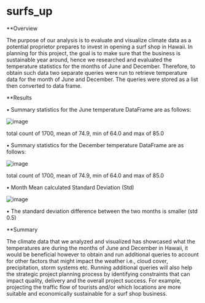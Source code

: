 # surfs_up

**Overview

The purpose of our analysis is to evaluate and visualize climate data as a potential proprietor prepares to invest in opening a surf shop in Hawaii. In planning for this project, the goal is to make sure that the business is sustainable year around, hence we researched and evaluated the temperature statistics for the months of June and December. Therefore, to obtain such data two separate queries were run to retrieve temperature data for the month of June and December. The queries were stored as a list then converted to data frame.

**Results

•	Summary statistics for the June temperature DataFrame are as follows:

![image](https://user-images.githubusercontent.com/89875689/147372066-0d786556-2af7-45a2-86da-c9881641c0d0.png)










total count of 1700, mean of 74.9, min of 64.0 and max of 85.0

 
•	Summary statistics for the December temperature DataFrame are as follows:

![image](https://user-images.githubusercontent.com/89875689/147372073-ee3667cb-a23d-4bb8-81ac-d41909dcb10a.png)









total count of 1700, mean of 74.9, min of 64.0 and max of 85.0
 
• Month	Mean calculated	Standard Deviation (Std)

![image](https://user-images.githubusercontent.com/89875689/147372076-10e2c49d-c523-4aad-a72a-d0aba0b4939f.png)








•	The standard deviation difference between the two months is smaller (std 0.5)

**Summary

The climate data that we analyzed and visualized has showcased what the temperatures are during the months of June and December in Hawaii, it would be beneficial however to obtain and run additional queries to account for other factors that might impact the weather i.e., cloud cover, precipitation, storm systems etc. Running additional queries will also help the strategic project planning process by identifying constraints that can impact quality, delivery and the overall project success. For example, projecting the traffic flow of tourists and/or which locations are more suitable and economically sustainable for a surf shop business.
